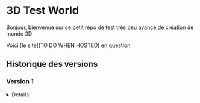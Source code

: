 # 3D Test World

Bonjour, bienvenue sur ce petit répo de test très peu avancé de création de monde 3D

Voici [le site](TO DO WHEN HOSTED) en question.

## Historique des versions

### Version 1

<details>

### 1.0.0 `5 août 2023`

-   Création du repo unique pour ce projet et premier commit

### 1.0.1 `12 août 2023`

-   Intégration du projet dans un webpack pour le rendre plus compatible avec le reste

### 1.0.2 `12 août 2023`

-   Changement du favicon
-   Retrait du Webpack des choses inutiles
-   MAJ du Readme

### 1.0.2 `12 août 2023`

-   Rajout d'un htaccess pour indiquer le fichier de départ

</details>